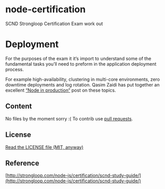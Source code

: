 node-certification
==================

SCND Strongloop Certification Exam work out

# Deployment

For the purposes of the exam it it’s import to understand some of the fundamental tasks you’ll need to preform in the application deployment process.

For example high-availability, clustering in multi-core environments, zero downtime deployments and log rotation. Qasim Zaidi has put together an excellent [“Node in production”](http://qzaidi.github.io/2013/05/14/node-in-production/) post on these topics.

## Content

No files by the moment sorry :( 
To contrib use [pull requests](https://help.github.com/articles/using-pull-requests).

## License
[Read the LICENSE file (MIT, anyway)](../../LICENSE)

## Reference
[http://strongloop.com/node-js/certification/scnd-study-guide/](http://strongloop.com/node-js/certification/scnd-study-guide/)
